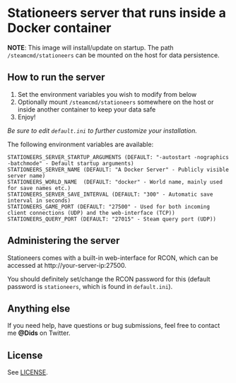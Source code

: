 # Stationeers server that runs inside a Docker container

**NOTE**: This image will install/update on startup. The path ```/steamcmd/stationeers``` can be mounted on the host for data persistence.

## How to run the server

1. Set the environment variables you wish to modify from below
2. Optionally mount ```/steamcmd/stationeers``` somewhere on the host or inside another container to keep your data safe
3. Enjoy!

*Be sure to edit `default.ini` to further customize your installation.*

The following environment variables are available:
```
STATIONEERS_SERVER_STARTUP_ARGUMENTS (DEFAULT: "-autostart -nographics -batchmode" - Default startup arguments)
STATIONEERS_SERVER_NAME (DEFAULT: "A Docker Server" - Publicly visible server name)
STATIONEERS_WORLD_NAME  (DEFAULT: "docker" - World name, mainly used for save names etc.)
STATIONEERS_SERVER_SAVE_INTERVAL (DEFAULT: "300" - Automatic save interval in seconds)
STATIONEERS_GAME_PORT (DEFAULT: "27500" - Used for both incoming client connections (UDP) and the web-interface (TCP))
STATIONEERS_QUERY_PORT (DEFAULT: "27015" - Steam query port (UDP))
```

## Administering the server

Stationeers comes with a built-in web-interface for RCON, which can be accessed at http://your-server-ip:27500.

You should definitely set/change the RCON password for this (default password is `stationeers`, which is found in `default.ini`).

## Anything else

If you need help, have questions or bug submissions, feel free to contact me **@Dids** on Twitter.

## License

See [LICENSE](LICENSE).
